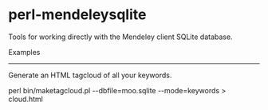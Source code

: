 perl-mendeleysqlite
===================

Tools for working directly with the Mendeley client SQLite database.

Examples
________

Generate an HTML tagcloud of all your keywords.

perl bin/maketagcloud.pl --dbfile=moo.sqlite --mode=keywords > cloud.html